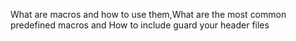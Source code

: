 What are macros and how to use them,What are the most common predefined macros and How to include guard your header files
